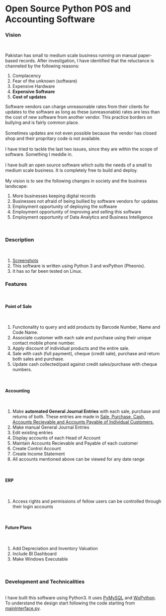 # Open Source Python POS and Accounting Software
<h3>Vision</h3>
<br />
<p>
  Pakistan has small to medium scale business running on manual paper-based records. After investigation, I have identified that the reluctance is channeled by the following reasons:
  <ol>
    <li>Complacency</li>
    <li>Fear of the unknown (software)</li>
    <li>Expensive Hardware</li>
    <li><b>Expensive Software</b></li>
    <li><b>Cost of updates</b></li>
  </ol>
  Software vendors can charge unreasonable rates from their clients for updates to the software as long as these (unreasonable) rates are less than the cost of new software from another vendor. This practice borders on bullying and is fairly common place.
  <br /> <br />
  Sometimes updates are not even possible because the vendor has closed shop and their propritary code is not available.
  <br /> <br />
  I have tried to tackle the last two issues, since they are within the scope of software. Something I meddle in.
  <br /> <br />
  I have built an open source software which suits the needs of a small to medium scale business. It is completely free to build and deploy.
  <br /> <br />
  My vision is to see the following changes in society and the business landscape:
  <ol>
    <li>More businesses keeping digital records</li>
    <li>Businesses not afraid of being bullied by software vendors for updates</li>
    <li>Employment opportunity of deploying the software</li>
    <li>Employment opportunity of improving and selling this software</li>
    <li>Employment opportunity of Data Analytics and Business Intelligence</li>
   </ol>
</p>
<br />
<h3>Description</h3>
<br />
<ol>
	<li><a href="https://github.com/HH95/Open-Source-Python-POS-and-Accounting-Software/wiki">Screenshots</a></li>
	<li>This software is written using Python 3 and wxPython (Pheonix).</li>
	<li>It has so far been tested on Linux.</li>
</ol>

<h3>Features</h3>
<br />
<h4>Point of Sale</h4>
<br />
<ol>
	<li>Functionality to query and add products by Barcode Number, Name and Code Name.</li>
	<li>Associate customer with each sale and purchase using their unique contact mobile phone number.</li>
	<li>Apply discount of individual products and the entire sale.</li>
	<li>Sale with cash (full payment), cheque (credit sale), purchase and return both sales and purchase.</li>
	<li>Update cash collected/paid against credit sales/purchase with cheque numbers.</li>
</ol>
<br />
<h4>Accounting</h4>
<br />
<ol>
	<li>Make <b>automated General Journal Entries</b> with each sale, purchase and returns of both. These entries are made in <u>Sale, Purchase, Cash, Accounts Recievable and Accounts Payable of Individual Customers.</u></li>
	<li>Make manual General Journal Entries</li>
	<li>Edit existing entries</li>
	<li>Display accounts of each Head of Account</li>
	<li>Maintain Accounts Recievable and Payable of each customer</li>
	<li>Create Control Account</li>
	<li>Create Income Statement</li>
	<li>All accounts mentioned above can be viewed for any date range</li>
</ol>
<br />
<h4>ERP</h4>
<br />
<ol>
	<li>Access rights and permissions of fellow users can be controlled through their login accounts</li>
</ol>
<br />
<h4>Future Plans</h4>
<br />
<ol>
	<li>Add Depreciation and Inventory Valuation</li>
	<li>Include BI Dashboard</li>
	<li>Make Windows Executable</li>
</ol>
<br />
<h3>Development and Technicalities</h3>
<br />
I have built this software using Python3. It uses <a href="https://github.com/PyMySQL/PyMySQL">PyMySQL</a> and <a href="https://wxpython.org/Phoenix/docs/html/index.html">WxPython</a>.
<br />
To understand the design start following the code starting from <a href="https://github.com/HH95/Open-Source-Python-POS-and-Accounting-Software/blob/master/mainInterface.py">mainInterface.py</a>.
